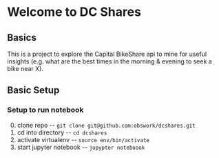 # Welcome to DC Shares

## Basics

This is a project to explore the Capital BikeShare api to mine for useful insights (e.g. what are the best times in the morning & evening to seek a bike near X). 

## Basic Setup

### Setup to run notebook
0) clone repo                 -- `git clone git@github.com:obswork/dcshares.git`
1) cd into directory          -- `cd dcshares`
2) activate virtualenv        -- `source env/bin/activate`
3) start jupyter notebook     -- `jupypter noteboook`


